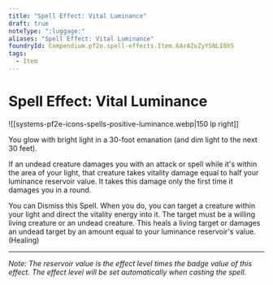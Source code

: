 ```yaml
---
title: "Spell Effect: Vital Luminance"
draft: true
noteType: ":luggage:"
aliases: "Spell Effect: Vital Luminance"
foundryId: Compendium.pf2e.spell-effects.Item.6ArAZeZyYSNLI0X5
tags:
  - Item
---
```


# Spell Effect: Vital Luminance
![[systems-pf2e-icons-spells-positive-luminance.webp|150 lp right]]

You glow with bright light in a 30-foot emanation (and dim light to the next 30 feet).

If an undead creature damages you with an attack or spell while it's within the area of your light, that creature takes vitality damage equal to half your luminance reservoir value. It takes this damage only the first time it damages you in a round. 

You can Dismiss this Spell. When you do, you can target a creature within your light and direct the vitality energy into it. The target must be a willing living creature or an undead creature. This heals a living target or damages an undead target by an amount equal to your luminance reservoir's value. (Healing)

* * *

_Note: The reservoir value is the effect level times the badge value of this effect. The effect level will be set automatically when casting the spell._
